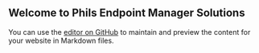 ## Welcome to Phils Endpoint Manager Solutions

You can use the [editor on GitHub](https://github.com/Philinger1/Powershell-public/edit/gh-pages/index.md) to maintain and preview the content for your website in Markdown files.


